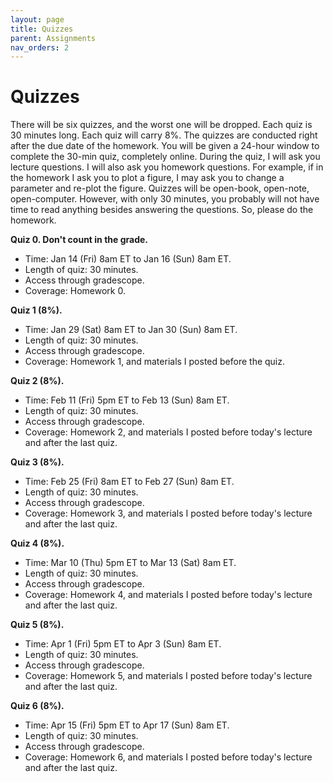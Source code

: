```yaml
---
layout: page
title: Quizzes
parent: Assignments
nav_orders: 2
---
```


# Quizzes
There will be six quizzes, and the worst one will be dropped. Each quiz is 30 minutes long. Each quiz will carry 8%. The quizzes are conducted right after the due date of the homework. You will be given a 24-hour window to complete the 30-min quiz, completely online. During the quiz, I will ask you lecture questions. I will also ask you homework questions. For example, if in the homework I ask you to plot a figure, I may ask you to change a parameter and re-plot the figure. Quizzes will be open-book, open-note, open-computer. However, with only 30 minutes, you probably will not have time to read anything besides answering the questions. So, please do the homework.

**Quiz 0. Don't count in the grade.**

- Time: Jan 14 (Fri) 8am ET to Jan 16 (Sun) 8am ET.
- Length of quiz: 30 minutes.
- Access through gradescope.
- Coverage: Homework 0.

**Quiz 1 (8%).**

- Time: Jan 29 (Sat) 8am ET to Jan 30 (Sun) 8am ET.
- Length of quiz: 30 minutes.
- Access through gradescope.
- Coverage: Homework 1, and materials I posted before the quiz.

**Quiz 2 (8%).**
- Time: Feb 11 (Fri) 5pm ET to Feb 13 (Sun) 8am ET.
- Length of quiz: 30 minutes.
- Access through gradescope.
- Coverage: Homework 2, and materials I posted before today's lecture and after the last quiz.

**Quiz 3 (8%).**
- Time: Feb 25 (Fri) 8am ET to Feb 27 (Sun) 8am ET.
- Length of quiz: 30 minutes.
- Access through gradescope.
- Coverage: Homework 3, and materials I posted before today's lecture and after the last quiz.

**Quiz 4 (8%).**
- Time: Mar 10 (Thu) 5pm ET to Mar 13 (Sat) 8am ET.
- Length of quiz: 30 minutes.
- Access through gradescope.
- Coverage: Homework 4, and materials I posted before today's lecture and after the last quiz.

**Quiz 5 (8%).**
- Time: Apr 1 (Fri) 5pm ET to Apr 3 (Sun) 8am ET.
- Length of quiz: 30 minutes.
- Access through gradescope.
- Coverage: Homework 5, and materials I posted before today's lecture and after the last quiz.

**Quiz 6 (8%).**
- Time: Apr 15 (Fri) 5pm ET to Apr 17 (Sun) 8am ET.
- Length of quiz: 30 minutes.
- Access through gradescope.
- Coverage: Homework 6, and materials I posted before today's lecture and after the last quiz.